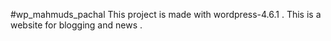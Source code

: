 #wp_mahmuds_pachal
This project is made with wordpress-4.6.1 . This is a website for blogging and news . 
